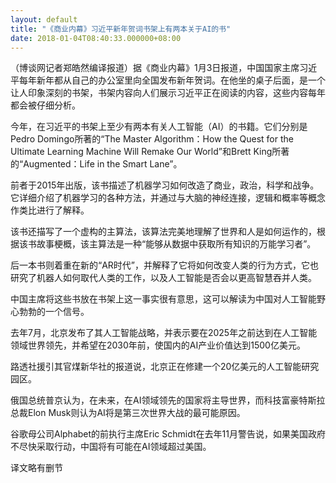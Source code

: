 ```yaml
---
layout: default
title: "《商业内幕》习近平新年贺词书架上有两本关于AI的书"
date: 2018-01-04T08:40:33.000000+08:00
---
```


（博谈网记者郑皓然编译报道）据《商业内幕》1月3日报道，中国国家主席习近平每年新年都从自己的办公室里向全国发布新年贺词。在他坐的桌子后面，是一个让人印象深刻的书架，书架内容向人们展示习近平正在阅读的内容，这些内容每年都会被仔细分析。

今年，在习近平的书架上至少有两本有关人工智能（AI）的书籍。它们分别是Pedro Domingo所著的‌‌‌‌‌‌“The Master Algorithm：How the Quest for the Ultimate Learning Machine Will Remake Our World‌‌‌‌‌‌”和Brett King所著的‌‌‌‌‌‌“Augmented：Life in the Smart Lane‌‌‌‌‌‌”。

前者于2015年出版，该书描述了机器学习如何改造了商业，政治，科学和战争。它详细介绍了机器学习的各种方法，并通过与大脑的神经连接，逻辑和概率等概念作类比进行了解释。

该书还描写了一个虚构的主算法，该算法完美地理解了世界和人是如何运作的，根据该书故事梗概，该主算法是一种‌‌‌‌‌‌“能够从数据中获取所有知识的万能学习者‌‌‌‌‌‌”。

后一本书则着重在新的‌‌‌‌‌‌“AR时代‌‌‌‌‌‌”，并解释了它将如何改变人类的行为方式，它也研究了机器人如何取代人类的工作，以及人工智能是否会以更高智慧吞并人类。

中国主席将这些书放在书架上这一事实很有意思，这可以解读为中国对人工智能野心勃勃的一个信号。

去年7月，北京发布了其人工智能战略，并表示要在2025年之前达到在人工智能领域世界领先，并希望在2030年前，使国内的AI产业价值达到1500亿美元。

路透社援引其官煤新华社的报道说，北京正在修建一个20亿美元的人工智能研究园区。

俄国总统普京认为，在未来，在AI领域领先的国家将主导世界，而科技富豪特斯拉总裁Elon Musk则认为AI将是第三次世界大战的最可能原因。

谷歌母公司Alphabet的前执行主席Eric Sc​​hmidt在去年11月警告说，如果美国政府不尽快采取行动，中国将有可能在AI领域超过美国。

译文略有删节

